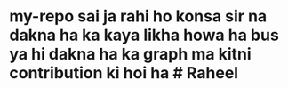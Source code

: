 # my-repo sai ja rahi ho konsa sir na dakna ha ka kaya likha howa ha bus ya hi dakna ha ka graph ma kitni contribution ki hoi ha # Raheel
